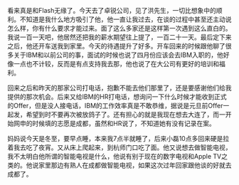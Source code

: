 
看来真是和Flash无缘了。今天去了卓锐公司，见了洪先生，一切比想象中的顺利。不知道是我什么地方吸引了他，他一直让我过去，在谈的过程中甚至还主动说怎么样，你有什么要求才能过来。面了这么多家还是这样第一次遇到这么直白的。我说一百一天吧，他居然还把我的薪水期望往上提了，一百二十一天。最后定下来之后，他还开车送我到家里。今天的待遇提升了好多。开车回来的时候跟他聊了很多关于IBM和以前公司的事，面试的时候也说了四月份应该会去IBM入职的，他好像一点也不计较，反而是有点支持我去那，他也说了在大公司有更好的培训和福利。

回来之后和昨天的那家公司打电话，抱歉不能去他们那里了，还是要感谢他们给我提供的那次机会。后来又给IBM的HR打电话，想询问一下什么时候才能收到正式的Offer，但是没人接电话，IBM的工作效率真是不敢恭维，据说是元旦前Offer一起发，希望到时不要再次被放鸽子了。还有担心的就是我现在想去大连了，而一开始网申的时候填的志愿是成都，虽然和HR说了，不知道她有没有记录在案。

妈妈说今天是冬至，要早点睡，本来我7点半就睡了，后来小磊10点多回来硬是拉着我去吃了夜宵。又从床上爬起来，到杭师门口吃了面。他又说想去做智能电视，我不太明白他所谓的智能电视是什么，他说有别于现在的数字电视和Apple TV之类的。他说家里那边有熟人在成都做智能电视，如果这次过年回家跟他谈的好就去成都了。
